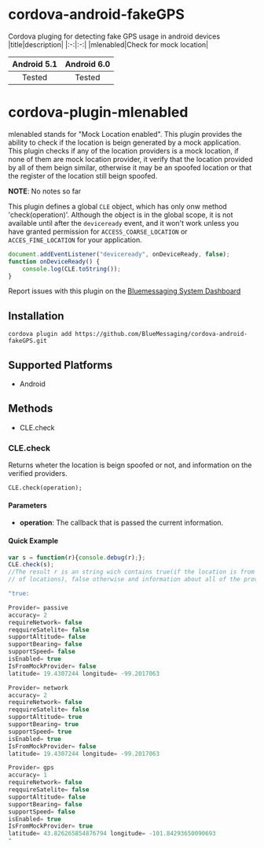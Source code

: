 # cordova-android-fakeGPS
Cordova pluging for detecting fake GPS usage in android devices
|title|description|
|:-:|:-:|
|mlenabled|Check for mock location|

|Android 5.1|Android 6.0|
|:-:|:-:|
|Tested|Tested|

# cordova-plugin-mlenabled

mlenabled stands for "Mock Location enabled".
This plugin provides the ability to check if the location is beign generated by a mock application. 
This plugin checks if any of the location providers is a mock location, if none of them are mock location provider, it verify 
that the location provided by all of them beign similar, otherwise it may be an spoofed location or that the register of the location still beign spoofed.

__NOTE__: No notes so far

This plugin defines a global `CLE` object, which has only onw method 'check(operation)'.
Although the object is in the global scope, it is not available until after the `deviceready` event, and it won't work
unless you have granted permission for `ACCESS_COARSE_LOCATION` or `ACCES_FINE_LOCATION` for your application.

```js
document.addEventListener("deviceready", onDeviceReady, false);
function onDeviceReady() {
    console.log(CLE.toString());
}
```

Report issues with this plugin on the [Bluemessaging System Dashboard ](https://bluemessaging.atlassian.net/secure/Dashboard.jspa)


## Installation

    cordova plugin add https://github.com/BlueMessaging/cordova-android-fakeGPS.git

## Supported Platforms
- Android

## Methods
- CLE.check

### CLE.check

Returns wheter the location is beign spoofed or not, and information on the verified providers.

    CLE.check(operation);

#### Parameters

- __operation__: The callback that is passed the current information.

#### Quick Example

```js
var s = function(r){console.debug(r);};
CLE.check(s);
//The result r is an string wich contains true(if the location is from a mock provider or if theres an missmatch
// of locations), false otherwise and information about all of the providers tha have been checked

"true:

Provider= passive
accuracy= 2
requireNetwork= false
reqquireSatelite= false
supportAltitude= false
supportBearing= false
supportSpeed= false
isEnabled= true
IsFromMockProvider= false
latitude= 19.4307244 longitude= -99.2017063

Provider= network
accuracy= 2
requireNetwork= false
reqquireSatelite= false
supportAltitude= true
supportBearing= true
supportSpeed= true
isEnabled= true
IsFromMockProvider= false
latitude= 19.4307244 longitude= -99.2017063

Provider= gps
accuracy= 1
requireNetwork= false
reqquireSatelite= false
supportAltitude= false
supportBearing= false
supportSpeed= false
isEnabled= true
IsFromMockProvider= true
latitude= 43.826265854876794 longitude= -101.84293650090693
"
```
